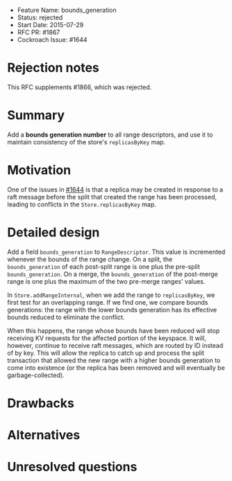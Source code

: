 - Feature Name: bounds_generation
- Status: rejected
- Start Date: 2015-07-29
- RFC PR: #1867
- Cockroach Issue: #1644

# Rejection notes

This RFC supplements  #1866, which was rejected.

# Summary

Add a **bounds generation number** to all range descriptors, and use
it to maintain consistency of the store's `replicasByKey` map.

# Motivation

One of the issues in
[#1644](https://github.com/cockroachdb/cockroach/issues/1644) is that
a replica may be created in response to a raft message before the
split that created the range has been processed, leading to conflicts
in the `Store.replicasByKey` map.

# Detailed design

Add a field `bounds_generation` to `RangeDescriptor`. This value is
incremented whenever the bounds of the range change. On a split, the
`bounds_generation` of each post-split range is one plus the pre-split
`bounds_generation`. On a merge, the `bounds_generation` of the
post-merge range is one plus the maximum of the two pre-merge ranges'
values.

In `Store.addRangeInternal`, when we add the range to `replicasByKey`,
we first test for an overlapping range. If we find one, we compare
bounds generations: the range with the lower bounds generation has its
effective bounds reduced to eliminate the conflict.

When this happens, the range whose bounds have been reduced will stop
receiving KV requests for the affected portion of the keyspace. It
will, however, continue to receive raft messages, which are routed by
ID instead of by key. This will allow the replica to catch up and
process the split transaction that allowed the new range with a higher bounds generation to come into existence (or the replica has been removed and will eventually be garbage-collected).

# Drawbacks

# Alternatives

# Unresolved questions

